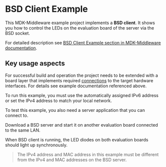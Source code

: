 # BSD Client Example

This MDK-Middleware example project implements a **BSD client**. It shows you how to control the LEDs on the evaluation board of the server via the BSD socket.

For detailed description see [BSD Client Example section in MDK-Middleware documentation](https://arm-software.github.io/MDK-Middleware/latest/Network/BSD_Client_Example.html).

## Key usage aspects

For successful build and operation the project needs to be extended with a board layer that implements required [connections](https://open-cmsis-pack.github.io/cmsis-toolbox/ReferenceApplications/#connections) to the target hardware interfaces. For details see example documentation referenced above.

To run this example, you must use the automatically assigned IPv6 address or set the IPv4 address to match your local network.

To test this example, you also need a server application that you can connect to.

Download a BSD server and start it on another evaluation board connected to the same LAN.

When BSD client is running, the LED diodes on both evaluation boards should light up synchronously.

>The IPv4 address and MAC address in this example must be different from the IPv4 and MAC addresses on the BSD server.
